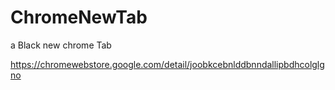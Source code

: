 # ChromeNewTab
a Black new chrome Tab 

https://chromewebstore.google.com/detail/joobkcebnlddbnndallipbdhcolglgno

